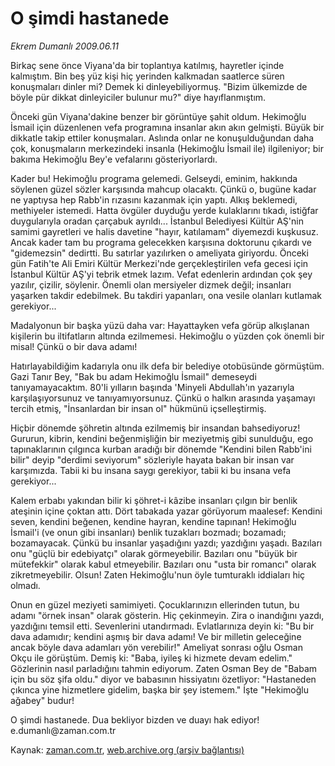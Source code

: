 # O şimdi hastanede

*Ekrem Dumanlı 2009.06.11*

<td class="columnist-detail">
<p>Birkaç sene önce Viyana'da bir toplantıya katılmış, hayretler içinde kalmıştım. Bin beş yüz kişi hiç yerinden kalkmadan saatlerce süren konuşmaları dinler mi? Demek ki dinleyebiliyormuş. "Bizim ülkemizde de böyle pür dikkat dinleyiciler bulunur mu?" diye hayıflanmıştım.</p>
<p>
<div id="haberMetinDiv">
<p>Önceki gün Viyana'dakine benzer bir görüntüye şahit oldum. Hekimoğlu İsmail için düzenlenen vefa programına insanlar akın akın gelmişti. Büyük bir dikkatle takip ettiler konuşmaları. Aslında onlar ne konuşulduğundan daha çok, konuşmaların merkezindeki insanla (Hekimoğlu İsmail ile) ilgileniyor; bir bakıma Hekimoğlu Bey'e vefalarını gösteriyorlardı.
<p>Kader bu! Hekimoğlu programa gelemedi. Gelseydi, eminim, hakkında söylenen güzel sözler karşısında mahcup olacaktı. Çünkü o, bugüne kadar ne yaptıysa hep Rabb'in rızasını kazanmak için yaptı. Alkış beklemedi, methiyeler istemedi. Hatta övgüler duyduğu yerde kulaklarını tıkadı, istiğfar duygularıyla oradan çarçabuk ayrıldı... İstanbul Belediyesi Kültür AŞ'nin samimi gayretleri ve halis davetine "hayır, katılamam" diyemezdi kuşkusuz. Ancak kader tam bu programa gelecekken karşısına doktorunu çıkardı ve "gidemezsin" dedirtti. Bu satırlar yazılırken o ameliyata giriyordu. Önceki gün Fatih'te Ali Emiri Kültür Merkezi'nde gerçekleştirilen vefa gecesi için İstanbul Kültür AŞ'yi tebrik etmek lazım. Vefat edenlerin ardından çok şey yazılır, çizilir, söylenir. Önemli olan mersiyeler dizmek değil; insanları yaşarken takdir edebilmek. Bu takdiri yapanları, ona vesile olanları kutlamak gerekiyor...
<p>Madalyonun bir başka yüzü daha var: Hayattayken vefa görüp alkışlanan kişilerin bu iltifatların altında ezilmemesi. Hekimoğlu o yüzden çok önemli bir misal! Çünkü o bir dava adamı!
<p>Hatırlayabildiğim kadarıyla onu ilk defa bir belediye otobüsünde görmüştüm. Gazi Tanır Bey, "Bak bu adam Hekimoğlu İsmail" demeseydi tanıyamayacaktım. 80'li yılların başında 'Minyeli Abdullah'ın yazarıyla karşılaşıyorsunuz ve tanıyamıyorsunuz. Çünkü o halkın arasında yaşamayı tercih etmiş, "İnsanlardan bir insan ol" hükmünü içselleştirmiş.
<p>Hiçbir dönemde şöhretin altında ezilmemiş bir insandan bahsediyoruz! Gururun, kibrin, kendini beğenmişliğin bir meziyetmiş gibi sunulduğu, ego tapınaklarının çılgınca kurban aradığı bir dönemde "Kendini bilen Rabb'ini bilir" deyip "derdimi seviyorum" sözleriyle hayata bakan bir insan var karşımızda. Tabii ki bu insana saygı gerekiyor, tabii ki bu insana vefa gerekiyor...
<p>Kalem erbabı yakından bilir ki şöhret-i kâzibe insanları çılgın bir benlik ateşinin içine çoktan attı. Dört tabakada yazar görüyorum maalesef: Kendini seven, kendini beğenen, kendine hayran, kendine tapınan! Hekimoğlu İsmail'i (ve onun gibi insanları) benlik tuzakları bozmadı; bozamadı; bozamayacak. Çünkü bu insanlar yaşadığını yazdı; yazdığını yaşadı. Bazıları onu "güçlü bir edebiyatçı" olarak görmeyebilir. Bazıları onu "büyük bir mütefekkir" olarak kabul etmeyebilir. Bazıları onu "usta bir romancı" olarak zikretmeyebilir. Olsun! Zaten Hekimoğlu'nun öyle tumturaklı iddiaları hiç olmadı.
<p>Onun en güzel meziyeti samimiyeti. Çocuklarınızın ellerinden tutun, bu adamı "örnek insan" olarak gösterin. Hiç çekinmeyin. Zira o inandığını yazdı, yazdığını temsil etti. Sevenlerini utandırmadı. Evlatlarınıza deyin ki: "Bu bir dava adamıdır; kendini aşmış bir dava adamı! Ve bir milletin geleceğine ancak böyle dava adamları yön verebilir!" Ameliyat sonrası oğlu Osman Okçu ile görüştüm. Demiş ki: "Baba, iyileş ki hizmete devam edelim." Gözlerinin nasıl parladığını tahmin ediyorum. Zaten Osman Bey de "Babam için bu söz şifa oldu." diyor ve babasının hissiyatını özetliyor: "Hastaneden çıkınca yine hizmetlere gidelim, başka bir şey istemem." İşte "Hekimoğlu ağabey" budur!
<p>O şimdi hastanede. Dua bekliyor bizden ve duayı hak ediyor! e.dumanlı@zaman.com.tr</p></p></p></p></p></p></p></p></div>
</p>
<a href="http://web.archive.org/web/20110106102703/mailto:e.dumanli@zaman.com.tr">
</a></td>

Kaynak: [zaman.com.tr](http://zaman.com.tr/yazar.do?yazino=857547), [web.archive.org (arşiv bağlantısı)](http://web.archive.org/web/20110106102703/http://www.zaman.com.tr/yazar.do?yazino=857547)
